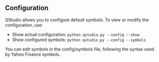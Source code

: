 ## Configuration

QStudio allows you to configure default symbols. To view or modify the configuration, use:

- Show actual configuration: `python qstudio.py --config --show`
- Show configured symbols: `python qstudio.py --config --symbols`

You can edit symbols in the config/symbols file, following the syntax used by Yahoo Finance symbols.
